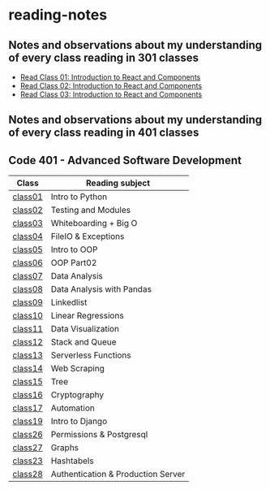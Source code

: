 # reading-notes
## Notes and observations about my understanding of every class reading in 301 classes
- [Read Class 01: Introduction to React and Components](./Class01.md)
- [Read Class 02: Introduction to React and Components](./Class02.md)
- [Read Class 03: Introduction to React and Components](./Class03.md)
## Notes and observations about my understanding of every class reading in 401 classes
## Code 401 - Advanced Software Development

| Class                         | Reading subject                             |
| ----------------------------- | ----------------------------------------- |
| [class01](./401-readings/class01.md)     | Intro to Python           |
| [class02](./401-readings/Class02.md)     | Testing and Modules       |
| [class03](./401-readings/class03.md)     | Whiteboarding + Big O     |
| [class04](./401-readings/class04.md)     | FileIO & Exceptions       |
| [class05](./401-readings/class05.md)     | Intro to OOP              |
| [class06](./401-readings/class06.md)     | OOP Part02                |
| [class07](./401-readings/class07.md)     | Data Analysis             |
| [class08](./401-readings/class08.md)     | Data Analysis with Pandas |
| [class09](./401-readings/class09.md)     | Linkedlist                |
| [class10](./401-readings/class10.md)     | Linear Regressions        |
| [class11](./401-readings/class11.md)     | Data Visualization        |
| [class12](./401-readings/class12.md)     | Stack and Queue           |
| [class13](./401-readings/class13.md)     |    Serverless Functions    |
| [class14](./401-readings/class14.md)     |   Web Scraping     |
| [class15](./401-readings/class15.md)     |     Tree   |
| [class16](./401-readings/class16.md)     |     Cryptography   |
| [class17](./401-readings/class17.md)     |     Automation   |
| [class19](./401-readings/class19.md)     |     Intro to Django   |
| [class26](./401-readings/class26.md)     |     Permissions & Postgresql   |
| [class27](./401-readings/class27.md)     |     Graphs   |
| [class23](./401-readings/class23.md)     |     Hashtabels   |
| [class28](./401-readings/class28.md)     |     Authentication & Production Server   |



